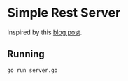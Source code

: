 # Simple Rest Server

Inspired by this [blog post](http://dougblack.io/words/a-restful-micro-framework-in-go.html).

## Running

```
go run server.go
```
